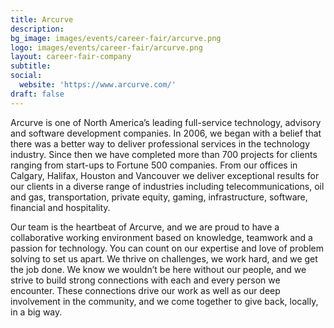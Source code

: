 ```yaml
---
title: Arcurve
description: 
bg_image: images/events/career-fair/arcurve.png
logo: images/events/career-fair/arcurve.png
layout: career-fair-company
subtitle: 
social:
  website: 'https://www.arcurve.com/'
draft: false
---
```

Arcurve is one of North America’s leading full-service technology, advisory and software development companies. In 2006, we began with a belief that there was a better way to deliver professional services in the technology industry. Since then we have completed more than 700 projects for clients ranging from start-ups to Fortune 500 companies. From our offices in Calgary, Halifax, Houston and Vancouver we deliver exceptional results for our clients in a diverse range of industries including telecommunications, oil and gas, transportation, private equity, gaming, infrastructure, software, financial and hospitality.

Our team is the heartbeat of Arcurve, and we are proud to have a collaborative working environment based on knowledge, teamwork and a passion for technology. You can count on our expertise and love of problem solving to set us apart. We thrive on challenges, we work hard, and we get the job done. We know we wouldn’t be here without our people, and we strive to build strong connections with each and every person we encounter. These connections drive our work as well as our deep involvement in the community, and we come together to give back, locally, in a big way.